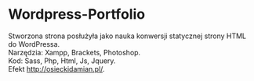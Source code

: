# Wordpress-Portfolio

Stworzona strona posłużyła jako nauka konwersji statycznej strony HTML do WordPressa.<br>
Narzędzia: Xampp, Brackets, Photoshop.<br>
Kod: Sass, Php, Html, Js, Jquery.<br>
Efekt http://osieckidamian.pl/.

